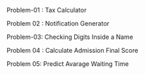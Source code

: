 Problem-01 : Tax Calculator

Problem 02 : Notification Generator

Problem-03: Checking Digits Inside a Name

Problem 04 : Calculate Admission Final Score 

Problem 05:  Predict Avarage Waiting Time 
